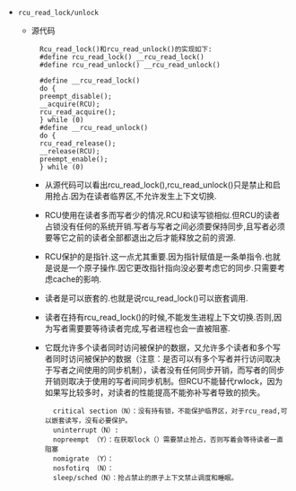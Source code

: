 - ` rcu_read_lock/unlock `

	- 源代码

			Rcu_read_lock()和rcu_read_unlock()的实现如下: 
			#define rcu_read_lock() __rcu_read_lock() 
			#define rcu_read_unlock() __rcu_read_unlock() 
			
			#define __rcu_read_lock() 
			do { 
			preempt_disable(); 
			__acquire(RCU); 
			rcu_read_acquire(); 
			} while (0) 
			#define __rcu_read_unlock() 
			do { 
			rcu_read_release(); 
			__release(RCU); 
			preempt_enable(); 
			} while (0) 

		- 从源代码可以看出rcu_read_lock(),rcu_read_unlock()只是禁止和启用抢占.因为在读者临界区,不允许发生上下文切换.
		- RCU使用在读者多而写者少的情况.RCU和读写锁相似.但RCU的读者占锁没有任何的系统开销.写者与写者之间必须要保持同步,且写者必须要等它之前的读者全部都退出之后才能释放之前的资源.
		- RCU保护的是指针.这一点尤其重要.因为指针赋值是一条单指令.也就是说是一个原子操作.因它更改指针指向没必要考虑它的同步.只需要考虑cache的影响. 
		- 读者是可以嵌套的.也就是说rcu_read_lock()可以嵌套调用. 
		- 读者在持有rcu_read_lock()的时候,不能发生进程上下文切换.否则,因为写者需要要等待读者完成,写者进程也会一直被阻塞. 
		- 它既允许多个读者同时访问被保护的数据，又允许多个读者和多个写者同时访问被保护的数据（注意：是否可以有多个写者并行访问取决于写者之间使用的同步机制），读者没有任何同步开销，而写者的同步开销则取决于使用的写者间同步机制。但RCU不能替代rwlock，因为如果写比较多时，对读者的性能提高不能弥补写者导致的损失。

				critical section（N）：没有持有锁，不能保护临界区，对于rcu_read,可以嵌套读写，没有必要保护。
				uninterrupt（N）:
				nopreempt （Y）：在获取lock（）需要禁止抢占，否则写着会等待读者一直阻塞
				nomigrate （Y）：
				nosfotirq （N）： 
				sleep/sched（N）：抢占禁止的原子上下文禁止调度和睡眠。

